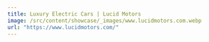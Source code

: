 ```yaml
---
title: Luxury Electric Cars | Lucid Motors
image: /src/content/showcase/_images/www.lucidmotors.com.webp
url: "https://www.lucidmotors.com/"
---
```

